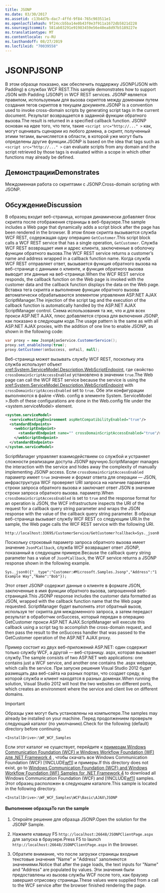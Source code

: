 ```yaml
---
title: JSONP
ms.date: 03/30/2017
ms.assetid: c13b4d7b-dac7-4ffd-9f84-765c903511e1
ms.openlocfilehash: 9f24ccb5ba14e0b43f0e3f911a1672db5821d228
ms.sourcegitcommit: 581ab03291e91983459e56e40ea8d97b5189227e
ms.translationtype: MT
ms.contentlocale: ru-RU
ms.lasthandoff: 08/27/2019
ms.locfileid: "70039558"
---
```

# <a name="jsonp"></a><span data-ttu-id="e7fa9-102">JSONP</span><span class="sxs-lookup"><span data-stu-id="e7fa9-102">JSONP</span></span>
<span data-ttu-id="e7fa9-103">В этом образце показано, как обеспечить поддержку JSONP(JSON with Padding) в службах WCF REST.</span><span class="sxs-lookup"><span data-stu-id="e7fa9-103">This sample demonstrates how to support JSON with Padding (JSONP) in WCF REST services.</span></span> <span data-ttu-id="e7fa9-104">JSONP является правилом, используемым для вызова скриптов между доменами путем создания тегов скриптов в текущем документе.</span><span class="sxs-lookup"><span data-stu-id="e7fa9-104">JSONP is a convention used to invoke cross-domain scripts by generating script tags in the current document.</span></span> <span data-ttu-id="e7fa9-105">Результат возвращается в заданной функции обратного вызова.</span><span class="sxs-lookup"><span data-stu-id="e7fa9-105">The result is returned in a specified callback function.</span></span> <span data-ttu-id="e7fa9-106">JSONP основан на идее того, что теги, такие `<script src="http://..." >` как, могут оценивать сценарии из любого домена, а скрипт, полученный этими тегами, вычисляется в области, в которой уже могут быть определены другие функции.</span><span class="sxs-lookup"><span data-stu-id="e7fa9-106">JSONP is based on the idea that tags such as `<script src="http://..." >` can evaluate scripts from any domain and the script retrieved by those tags is evaluated within a scope in which other functions may already be defined.</span></span>

## <a name="demonstrates"></a><span data-ttu-id="e7fa9-107">Демонстрации</span><span class="sxs-lookup"><span data-stu-id="e7fa9-107">Demonstrates</span></span>
 <span data-ttu-id="e7fa9-108">Междоменная работа со скриптами с JSONP.</span><span class="sxs-lookup"><span data-stu-id="e7fa9-108">Cross-domain scripting with JSONP.</span></span>

## <a name="discussion"></a><span data-ttu-id="e7fa9-109">Обсуждение</span><span class="sxs-lookup"><span data-stu-id="e7fa9-109">Discussion</span></span>
 <span data-ttu-id="e7fa9-110">В образец входит веб-страница, которая динамически добавляет блок скрипта после отображения страницы в веб-браузере.</span><span class="sxs-lookup"><span data-stu-id="e7fa9-110">The sample includes a Web page that dynamically adds a script block after the page has been rendered in the browser.</span></span> <span data-ttu-id="e7fa9-111">В этом блоке скрипта вызывается служба WCF REST, содержащая одну операцию `GetCustomer`.</span><span class="sxs-lookup"><span data-stu-id="e7fa9-111">This script block calls a WCF REST service that has a single operation, `GetCustomer`.</span></span> <span data-ttu-id="e7fa9-112">Служба WCF REST возвращает имя и адрес клиента, заключенные в оболочку функции обратного вызова.</span><span class="sxs-lookup"><span data-stu-id="e7fa9-112">The WCF REST service returns a customer’s name and address wrapped in a callback function name.</span></span> <span data-ttu-id="e7fa9-113">Когда служба WCF REST отправляет ответ, вызывается функция обратного вызова на веб-странице с данными о клиенте, и функция обратного вызова выводит эти данные на веб-странице.</span><span class="sxs-lookup"><span data-stu-id="e7fa9-113">When the WCF REST service responds, the callback function on the Web page is invoked with the customer data and the callback function displays the data on the Web page.</span></span> <span data-ttu-id="e7fa9-114">Вставка тега скрипта и выполнение функции обратного вызова автоматически обрабатываются элементом управления ASP.NET AJAX ScriptManager.</span><span class="sxs-lookup"><span data-stu-id="e7fa9-114">The injection of the script tag and the execution of the callback function is automatically handled by the ASP.NET AJAX ScriptManager control.</span></span> <span data-ttu-id="e7fa9-115">Схема использования та же, что и для всех прокси ASP.NET AJAX, плюс добавляется строка для включения JSONP, как показано в следующем коде.</span><span class="sxs-lookup"><span data-stu-id="e7fa9-115">The usage pattern is the same as with all ASP.NET AJAX proxies, with the addition of one line to enable JSONP, as shown in the following code:</span></span>

```csharp
var proxy = new JsonpAjaxService.CustomerService();
proxy.set_enableJsonp(true);
proxy.GetCustomer(onSuccess, onFail, null);
```

 <span data-ttu-id="e7fa9-116">Веб-страница может вызывать службу WCF REST, поскольку эта служба использует объект <xref:System.ServiceModel.Description.WebScriptEndpoint>, где свойство `crossDomainScriptAccessEnabled` установлено в значении `true`.</span><span class="sxs-lookup"><span data-stu-id="e7fa9-116">The Web page can call the WCF REST service because the service is using the <xref:System.ServiceModel.Description.WebScriptEndpoint> with `crossDomainScriptAccessEnabled` set to `true`.</span></span> <span data-ttu-id="e7fa9-117">Обе эти конфигурации выполняются в файле \<Web. config в элементе System. ServiceModel >.</span><span class="sxs-lookup"><span data-stu-id="e7fa9-117">Both of these configurations are done in the Web.config file under the \<system.serviceModel> element.</span></span>

```xml
<system.serviceModel>
  <serviceHostingEnvironment aspNetCompatibilityEnabled="true"/>
  <standardEndpoints>
    <webScriptEndpoint>
      <standardEndpoint name="" crossDomainScriptAccessEnabled="true"/>
    </webScriptEndpoint>
  </standardEndpoints>
</system.serviceModel>
```

 <span data-ttu-id="e7fa9-118">ScriptManager управляет взаимодействием со службой и устраняет сложности реализации доступа JSONP вручную.</span><span class="sxs-lookup"><span data-stu-id="e7fa9-118">ScriptManager manages the interaction with the service and hides away the complexity of manually implementing JSONP access.</span></span> <span data-ttu-id="e7fa9-119">Если `crossDomainScriptAccessEnabled` параметр имеет `true` значение и формат ответа для операции — JSON, инфраструктура WCF проверяет URI запроса на наличие параметра строки запроса обратного вызова и заключает ответ JSON в значение строки запроса обратного вызова. параметр.</span><span class="sxs-lookup"><span data-stu-id="e7fa9-119">When `crossDomainScriptAccessEnabled` is set to `true` and the response format for an operation is JSON, the WCF infrastructure inspects the URI of the request for a callback query string parameter and wraps the JSON response with the value of the callback query string parameter.</span></span> <span data-ttu-id="e7fa9-120">В образце веб-страница вызывает службу WCF REST со следующим URI.</span><span class="sxs-lookup"><span data-stu-id="e7fa9-120">In the sample, the Web page calls the WCF REST service with the following URI.</span></span>

```
http://localhost:33695/CustomerService/GetCustomer?callback=Sys._json0
```

 <span data-ttu-id="e7fa9-121">Поскольку строковый параметр запроса обратного вызова имеет значение `JsonPCallback`, служба WCF возвращает ответ JSONP, показанный в следующем примере.</span><span class="sxs-lookup"><span data-stu-id="e7fa9-121">Because the callback query string parameter has a value of `JsonPCallback`, the WCF service returns a JSONP response shown in the following example.</span></span>

```
Sys._json0({"__type":"Customer:#Microsoft.Samples.Jsonp","Address":"1 Example Way","Name":"Bob"});
```

 <span data-ttu-id="e7fa9-122">Этот ответ JSONP содержит данные о клиенте в формате JSON, заключенные в имя функции обратного вызова, запрошенной веб-страницей.</span><span class="sxs-lookup"><span data-stu-id="e7fa9-122">This JSONP response includes the customer data formatted as JSON, wrapped with the callback function name that the Web page requested.</span></span> <span data-ttu-id="e7fa9-123">ScriptManager будет выполнять этот обратный вызов, используя тег скрипта для междоменного запроса, а затем передаст результат в обработчик onSuccess, который передан в операцию GetCustomer прокси ASP.NET AJAX.</span><span class="sxs-lookup"><span data-stu-id="e7fa9-123">ScriptManager will execute this callback using a script tag to accomplish the cross-domain request, and then pass the result to the onSuccess handler that was passed to the GetCustomer operation of the ASP.NET AJAX proxy.</span></span>

 <span data-ttu-id="e7fa9-124">Пример состоит из двух веб-приложений ASP.NET: один содержит только службу WCF, а другой — веб-страницу. aspx, которая вызывает службу.</span><span class="sxs-lookup"><span data-stu-id="e7fa9-124">The sample consists of two ASP.NET web applications: one contains just a WCF service, and another one contains the .aspx webpage, which calls the service.</span></span> <span data-ttu-id="e7fa9-125">При запуске решения Visual Studio 2012 будет размещать два веб-сайта на разных портах, что создает среду, в которой служба и клиент находятся в разных доменах.</span><span class="sxs-lookup"><span data-stu-id="e7fa9-125">When running the solution, Visual Studio 2012 will host the two websites on different ports, which creates an environment where the service and client live on different domains.</span></span>

> [!IMPORTANT]
> <span data-ttu-id="e7fa9-126">Образцы уже могут быть установлены на компьютере.</span><span class="sxs-lookup"><span data-stu-id="e7fa9-126">The samples may already be installed on your machine.</span></span> <span data-ttu-id="e7fa9-127">Перед продолжением проверьте следующий каталог (по умолчанию).</span><span class="sxs-lookup"><span data-stu-id="e7fa9-127">Check for the following (default) directory before continuing.</span></span>  
>   
> `<InstallDrive>:\WF_WCF_Samples`  
>   
> <span data-ttu-id="e7fa9-128">Если этот каталог не существует, перейдите к [примерам Windows Communication Foundation (WCF) и Windows Workflow Foundation (WF) для .NET Framework 4](https://go.microsoft.com/fwlink/?LinkId=150780) , чтобы скачать все Windows Communication Foundation (WCF) [!INCLUDE[wf1](../../../../includes/wf1-md.md)] и примеры.</span><span class="sxs-lookup"><span data-stu-id="e7fa9-128">If this directory does not exist, go to [Windows Communication Foundation (WCF) and Windows Workflow Foundation (WF) Samples for .NET Framework 4](https://go.microsoft.com/fwlink/?LinkId=150780) to download all Windows Communication Foundation (WCF) and [!INCLUDE[wf1](../../../../includes/wf1-md.md)] samples.</span></span> <span data-ttu-id="e7fa9-129">Этот образец расположен в следующем каталоге.</span><span class="sxs-lookup"><span data-stu-id="e7fa9-129">This sample is located in the following directory.</span></span>  
>   
> `<InstallDrive>:\WF_WCF_Samples\WCF\Basic\AJAX\JSONP`  
  
#### <a name="to-run-the-sample"></a><span data-ttu-id="e7fa9-130">Выполнение образца</span><span class="sxs-lookup"><span data-stu-id="e7fa9-130">To run the sample</span></span>  
  
1. <span data-ttu-id="e7fa9-131">Откройте решение для образца JSONP.</span><span class="sxs-lookup"><span data-stu-id="e7fa9-131">Open the solution for the JSONP Sample.</span></span>  
  
2. <span data-ttu-id="e7fa9-132">Нажмите клавишу F5 `http://localhost:26648/JSONPClientPage.aspx` для запуска в браузере.</span><span class="sxs-lookup"><span data-stu-id="e7fa9-132">Press F5 to launch `http://localhost:26648/JSONPClientPage.aspx` in the browser.</span></span>  
  
3. <span data-ttu-id="e7fa9-133">Обратите внимание, что после загрузки страницы входные текстовые значения "Name" и "Address" заполняются значениями.</span><span class="sxs-lookup"><span data-stu-id="e7fa9-133">Notice that after the page loads, the text inputs for "Name" and "Address" are populated by values.</span></span>  <span data-ttu-id="e7fa9-134">Эти значения были предоставлены из вызова службы WCF после того, как браузер завершил отрисовку страницы.</span><span class="sxs-lookup"><span data-stu-id="e7fa9-134">These values were supplied from a call to the WCF service after the browser finished rendering the page.</span></span>
